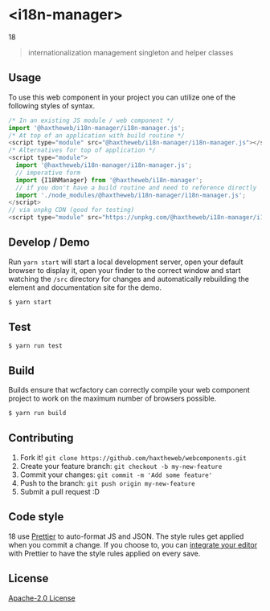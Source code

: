 # &lt;i18n-manager&gt;

18
> internationalization management singleton and helper classes

## Usage
To use this web component in your project you can utilize one of the following styles of syntax.

```js
/* In an existing JS module / web component */
import '@haxtheweb/i18n-manager/i18n-manager.js';
/* At top of an application with build routine */
<script type="module" src="@haxtheweb/i18n-manager/i18n-manager.js"></script>
/* Alternatives for top of application */
<script type="module">
  import '@haxtheweb/i18n-manager/i18n-manager.js';
  // imperative form
  import {I18NManager} from '@haxtheweb/i18n-manager';
  // if you don't have a build routine and need to reference directly
  import './node_modules/@haxtheweb/i18n-manager/i18n-manager.js';
</script>
// via unpkg CDN (good for testing)
<script type="module" src="https://unpkg.com/@haxtheweb/i18n-manager/i18n-manager.js"></script>
```

## Develop / Demo
Run `yarn start` will start a local development server, open your default browser to display it, open your finder to the correct window and start watching the `/src` directory for changes and automatically rebuilding the element and documentation site for the demo.
```bash
$ yarn start
```

## Test

```bash
$ yarn run test
```

## Build
Builds ensure that wcfactory can correctly compile your web component project to
work on the maximum number of browsers possible.
```bash
$ yarn run build
```

## Contributing

1. Fork it! `git clone https://github.com/haxtheweb/webcomponents.git`
2. Create your feature branch: `git checkout -b my-new-feature`
3. Commit your changes: `git commit -m 'Add some feature'`
4. Push to the branch: `git push origin my-new-feature`
5. Submit a pull request :D

## Code style

18  use [Prettier][prettier] to auto-format JS and JSON.  The style rules get applied when you commit a change.  If you choose to, you can [integrate your editor][prettier-ed] with Prettier to have the style rules applied on every save.

[prettier]: https://github.com/prettier/prettier/
[prettier-ed]: https://github.com/prettier/prettier/#editor-integration
[polyserve]: https://github.com/Polymer/polyserve
[web-component-tester]: https://github.com/Polymer/web-component-tester

## License
[Apache-2.0 License](http://opensource.org/licenses/Apache-2.0)
